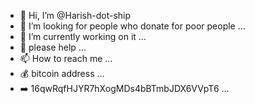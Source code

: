- 👋 Hi, I’m @Harish-dot-ship
- 👀 I’m looking for people who donate for poor people ...
- 🌱 I’m currently working on it ...
- 💞️ please help ...
- 📫 How to reach me ...
- 💰 bitcoin address ...
- ➡️ 16qwRqfHJYR7hXogMDs4bBTmbJDX6VVpT6 ...

<!---
Harish-dot-ship/Harish-dot-ship is a ✨ special ✨ repository because its `README.md` (this file) appears on your GitHub profile.
You can click the Preview link to take a look at your changes.
--->
